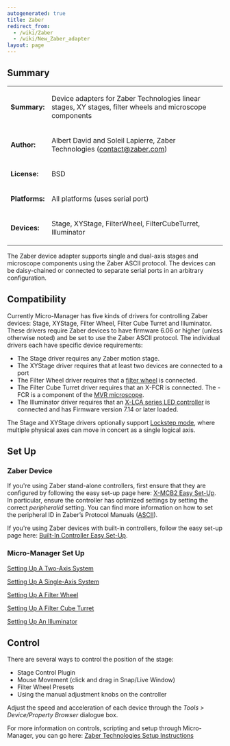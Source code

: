 ```yaml
---
autogenerated: true
title: Zaber
redirect_from:
  - /wiki/Zaber
  - /wiki/New_Zaber_adapter
layout: page
---
```


## Summary

<table>
<tr>
<td markdown="1">

**Summary:**

</td>
<td markdown="1">

Device adapters for Zaber Technologies linear stages, XY stages, filter
wheels and microscope components

</td>
</tr>
<tr>
<td markdown="1">

**Author:**

</td>
<td markdown="1">

Albert David and Soleil Lapierre, Zaber Technologies (contact@zaber.com)

</td>
</tr>
<tr>
<td markdown="1">

**License:**

</td>
<td markdown="1">

BSD

</td>
</tr>
<tr>
<td markdown="1">

**Platforms:**

</td>
<td markdown="1">

All platforms (uses serial port)

</td>
</tr>
<tr>
<td markdown="1">

**Devices:**

</td>
<td markdown="1">

Stage, XYStage, FilterWheel, FilterCubeTurret, Illuminator

</td>
</tr>
</table>

The Zaber device adapter supports single and dual-axis stages and
microscope components using the Zaber ASCII protocol. The devices can be
daisy-chained or connected to separate serial ports in an arbitrary
configuration.

## Compatibility

Currently Micro-Manager has five kinds of drivers for controlling Zaber
devices: Stage, XYStage, Filter Wheel, Filter Cube Turret and
Illuminator. These drivers require Zaber devices to have firmware 6.06
or higher (unless otherwise noted) and be set to use the Zaber ASCII
protocol. The individual drivers each have specific device requirements:

-   The Stage driver requires any Zaber motion stage.
-   The XYStage driver requires that at least two devices are connected
    to a port
-   The Filter Wheel driver requires that a [filter
    wheel](http://www.zaber.com/products/product_group.php?group=X-FWRX-FWR)
    is connected.
-   The Filter Cube Turret driver requires that an X-FCR is connected.
    The -FCR is a component of the [MVR
    microscope](https://www.zaber.com/products/microscopes/MVR).
-   The Illuminator driver requires that an [X-LCA series LED
    controller](https://www.zaber.com/products/microscopes/X-LCA4) is
    connected and has Firmware version 7.14 or later loaded.

The Stage and XYStage drivers optionally support [Lockstep
mode](https://www.zaber.com/protocol-manual#topic_command_lockstep),
where multiple physical axes can move in concert as a single logical
axis.

## Set Up

### Zaber Device

If you're using Zaber stand-alone controllers, first ensure that they
are configured by following the easy set-up page here: [X-MCB2 Easy
Set-Up](http://www.zaber.com/products/product_group.php?group=X-MCB2&tab=Easy%20Set-up).
In particular, ensure the controller has optimized settings by setting
the correct *peripheralid* setting. You can find more information on how
to set the peripheral ID in Zaber’s Protocol Manuals
([ASCII](https://www.zaber.com/wiki/Manuals/ASCII_Protocol_Manual#peripheralid)).

If you're using Zaber devices with built-in controllers, follow the easy
set-up page here: [Built-In Controller Easy
Set-Up](http://www.zaber.com/products/product_group.php?group=X-FWR-E&tab=Easy%20Set-up).

### Micro-Manager Set Up

[Setting Up A Two-Axis
System](https://www.zaber.com/wiki/Software/MicroManager#Setting_Up_A_Two-Axis_System)

[Setting Up A Single-Axis
System](https://www.zaber.com/wiki/Software/MicroManager#Setting_Up_A_Single-Axis_System)

[Setting Up A Filter
Wheel](https://www.zaber.com/wiki/Software/MicroManager#Setting_Up_A_Filter_Wheel)

[Setting Up A Filter Cube
Turret](https://www.zaber.com/wiki/Software/MicroManager#Setting_Up_A_Filter_Cube_Turret)

[Setting Up An
Illuminator](https://www.zaber.com/w/Software/MicroManager#Setting_Up_An_Illuminator)

## Control

There are several ways to control the position of the stage:

-   Stage Control Plugin
-   Mouse Movement (click and drag in Snap/Live Window)
-   Filter Wheel Presets
-   Using the manual adjustment knobs on the controller

Adjust the speed and acceleration of each device through the *Tools &gt;
Device/Property Browser* dialogue box.

For more information on controls, scripting and setup through
Micro-Manager, you can go here: [Zaber Technologies Setup
Instructions](https://www.zaber.com/wiki/Software/MicroManager)
